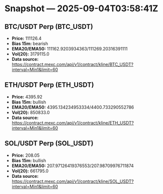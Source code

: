 # Snapshot — 2025-09-04T03:58:41Z

## BTC/USDT Perp (BTC_USDT)
- **Price:** 111126.4
- **Bias 15m:** bearish
- **EMA20/EMA50:** 111162.9203934363/111269.20316391111
- **Vol(20):** 3179115.0
- **Data source:** https://contract.mexc.com/api/v1/contract/kline/BTC_USDT?interval=Min1&limit=60

## ETH/USDT Perp (ETH_USDT)
- **Price:** 4395.92
- **Bias 15m:** bullish
- **EMA20/EMA50:** 4395.134234953334/4400.733290552786
- **Vol(20):** 850833.0
- **Data source:** https://contract.mexc.com/api/v1/contract/kline/ETH_USDT?interval=Min1&limit=60

## SOL/USDT Perp (SOL_USDT)
- **Price:** 208.05
- **Bias 15m:** bullish
- **EMA20/EMA50:** 207.97126419376553/207.98709976711874
- **Vol(20):** 661795.0
- **Data source:** https://contract.mexc.com/api/v1/contract/kline/SOL_USDT?interval=Min1&limit=60
